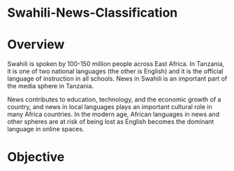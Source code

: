 # Swahili-News-Classification  

# Overview

Swahili is spoken by 100-150 million people across East Africa. In Tanzania, it is one of two national languages (the other is English) and it is the official language of instruction in all schools. News in Swahili is an important part of the media sphere in Tanzania.

News contributes to education, technology, and the economic growth of a country, and news in local languages plays an important cultural role in many Africa countries. In the modern age, African languages in news and other spheres are at risk of being lost as English becomes the dominant language in online spaces.

# Objective


